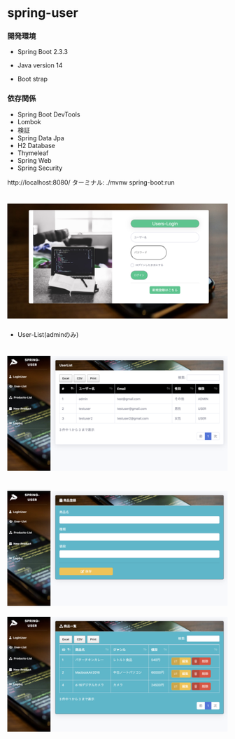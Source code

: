 # spring-user

### 開発環境
- Spring Boot 2.3.3
- Java version 14

- Boot strap

### 依存関係
- Spring Boot DevTools
- Lombok
- 検証
- Spring Data Jpa
- H2 Database
- Thymeleaf
- Spring Web
- Spring Security

http://localhost:8080/
ターミナル: ./mvnw spring-boot:run

![main](img/image2.png)
==============================

- User-List(adminのみ)

![main](img/image4.png)
==============================
![main](img/image5.png)
==============================
![main](img/image7.png)